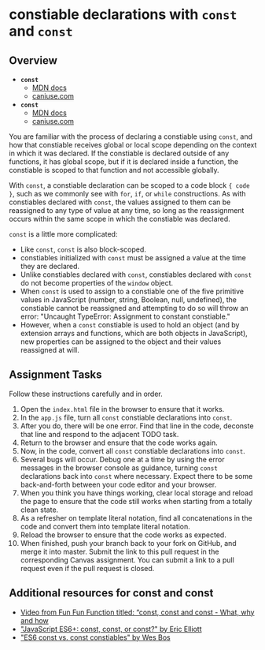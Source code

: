 # constiable declarations with `const` and `const`

## Overview

- **`const`**
	- [MDN docs](https://developer.mozilla.org/en-US/docs/Web/JavaScript/Reference/Statements/const)
	- [caniuse.com](http://caniuse.com/#feat=const)
- **`const`**
	- [MDN docs](https://developer.mozilla.org/en-US/docs/Web/JavaScript/Reference/Statements/const)
	- [caniuse.com](http://caniuse.com/#feat=const)

You are familiar with the process of declaring a constiable using `const`, and how that constiable receives global or local scope depending on the context in which it was declared. If the constiable is declared outside of any functions, it has global scope, but if it is declared inside a function, the constiable is scoped to that function and not accessible globally.

With `const`, a constiable declaration can be scoped to a code block `{ code }`, such as we commonly see with `for`,  `if`, or `while` constructions. As with constiables declared with `const`, the values assigned to them can be reassigned to any type of value at any time, so long as the reassignment occurs within the same scope in which the constiable was declared.

`const` is a little more complicated:

- Like `const`, `const` is also block-scoped.
- constiables initialized with `const` must be assigned a value at the time they are declared.
- Unlike constiables declared with `const`, constiables declared with `const` do not become properties of the `window` object.
- When `const` is used to assign to a constiable one of the five primitive values in JavaScript (number, string, Boolean, null, undefined), the constiable cannot be reassigned and attempting to do so will throw an error: "Uncaught TypeError: Assignment to constant constiable."
- However, when a `const` constiable is used to hold an object (and by extension arrays and functions, which are both objects in JavaScript), new properties can be assigned to the object and their values reassigned at will.

## Assignment Tasks

Follow these instructions carefully and in order.

1. Open the `index.html` file in the browser to ensure that it works.
1. In the `app.js` file, turn all `const` constiable declarations into `const`.
1. After you do, there will be one error. Find that line in the code, deconste that line and respond to the adjacent TODO task.
1. Return to the browser and ensure that the code works again.
1. Now, in the code, convert all `const` constiable declarations into `const`.
1. Several bugs will occur. Debug one at a time by using the error messages in the browser console as guidance, turning `const` declarations back into `const` where necessary. Expect there to be some back-and-forth between your code editor and your browser.
1. When you think you have things working, clear local storage and reload the page to ensure that the code still works when starting from a totally clean state.
1. As a refresher on template literal notation, find all concatenations in the code and convert them into template literal notation.
1. Reload the browser to ensure that the code works as expected.
1. When finished, push your branch back to your fork on GitHub, and merge it into master. Submit the link to this pull request in the corresponding Canvas assignment. You can submit a link to a pull request even if the pull request is closed.

## Additional resources for const and const

- [Video from Fun Fun Function titled: “const, const and const - What, why and how](https://www.youtube.com/watch?v=sjyJBL5fkp8)
- ["JavaScript ES6+: const, const, or const?" by Eric Elliott](https://medium.com/javascript-scene/javascript-es6-const-const-or-const-ba58b8dcde75)
- ["ES6 const vs. const constiables" by Wes Bos](http://wesbos.com/const-vs-const/)
